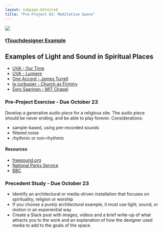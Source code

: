 ```yaml
---
layout: subpage-detailed
title: "Pre-Project 03: Meditative Space"
---
```


<img
src="https://images.squarespace-cdn.com/content/v1/5cfd3effe02806000151e559/1566291421506-BTE3RV7CBQG0R0IDX74D/ke17ZwdGBToddI8pDm48kGwqNa-TSATgABi909OK27Z7gQa3H78H3Y0txjaiv_0fDoOvxcdMmMKkDsyUqMSsMWxHk725yiiHCCLfrh8O1z5QPOohDIaIeljMHgDF5CVlOqpeNLcJ80NK65_fV7S1UQSxQa_pE67Ig1CszvlZo11NCLvqIlshiNC_JCcjnOmqOV4zqrbdg_2AqIEjj1Z3Fg/Our+Time-1-5.jpg?format=2500w" 
style="max-width: 600px;" 
/>

### t[Touchdesigner Example](https://drive.google.com/open?id=1G34Va5oPHyrS7k6yk_gfEedsrWzdUwk_)

## Examples of Light and Sound in Spiritual Places
- [UVA - Our Time](https://uva.co.uk/works/our-time)
- [UVA - Lumiere](https://www.youtube.com/watch?v=UrdcawfyohI)
- [One Accord - James Turrell](http://jamesturrell.com/work/oneaccord/)
- [le corbusier - Church as Firminy](https://www.archdaily.com/108054/ad-classics-church-at-firminy-le-corbusier)
- [Eero Saarinen - MIT Chapel](https://www.pbs.org/video/american-masters-eero-saarinens-design-mit-chapel/)





### Pre-Project Exercise - Due October 23
Develop a generative audio piece for a religious site. The audio piece should be never ending, and be able to play forever.
Considerations:
* sample-based, using pre-recorded sounds
* filtered noise
* rhythmic or non-rhythmic

#### Resources
* [freesound.org](https://freesound.org/)
* [National Parks Service](https://www.nps.gov/subjects/sound/gallery.htm)
* [BBC](http://bbcsfx.acropolis.org.uk/)


### Precedent Study - Due October 23
* Identify an architectural or media-driven installation that focuses on spirituality, religion or worship
* If you choose a purely architectural example, it must use light, sound, or motion in an experiential way
* Create a Slack post with images, videos and a brief write-up of what attracts you to the work and an explanation of how the designer used media to add to the goals of the space.